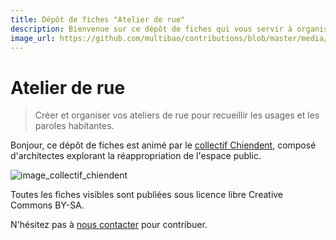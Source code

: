 ```yaml
---
title: Dépôt de fiches "Atelier de rue"
description: Bienvenue sur ce dépôt de fiches qui vous servir à organiser et animer des ateliers de rue pour recueillir les usages et les paroles habitantes.
image_url: https://github.com/multibao/contributions/blob/master/media/atelier_rue.jpg?raw=true
---
```


# Atelier de rue

> Créer et organiser vos ateliers de rue pour recueillir les usages et les paroles habitantes.

Bonjour, ce dépôt de fiches est animé par le [collectif Chiendent](https://www.facebook.com/co.chiendent), composé d'architectes explorant la réappropriation de l'espace public. 

![image_collectif_chiendent](https://scontent-cdg2-1.xx.fbcdn.net/v/t1.0-9/1004553_1682327655319355_2263023324269235792_n.jpg?oh=2558bd6097be6150aef5e4cc5c8ff9d9&oe=57BE1AFC)

Toutes les fiches visibles sont publiées sous licence libre Creative Commons BY-SA.

N'hésitez pas à [nous contacter](corentinseyfried@hotmail.fr) pour contribuer. 

